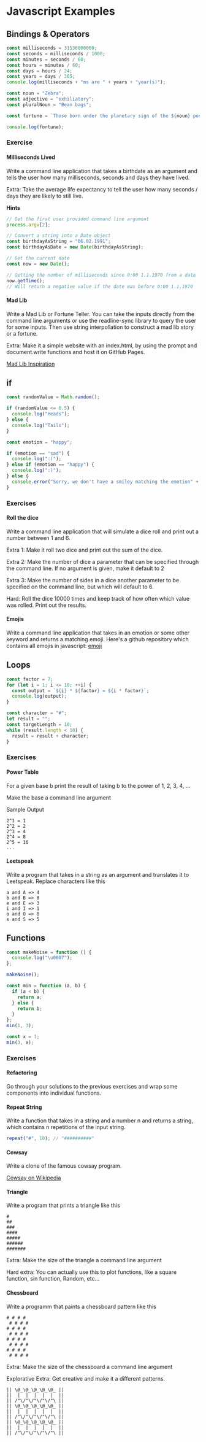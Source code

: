 # Javascript Examples

## Bindings & Operators

```js
const milliseconds = 31536000000;
const seconds = milliseconds / 1000;
const minutes = seconds / 60;
const hours = minutes / 60;
const days = hours / 24;
const years = days / 365;
console.log(milliseconds + "ms are " + years + "year(s)");
```

```js
const noun = "Zebra";
const adjective = "exhiliatory";
const pluralNoun = "Bean bags";

const fortune = `Those born under the planetary sign of the ${noun} possess ${adjective} personalities and are forever searching for new ${pluralNoun} to conquer.`;

console.log(fortune);
```

### Exercise

#### Milliseconds Lived

Write a command line application that takes a birthdate as an argument and tells
the user how many milliseconds, seconds and days they have lived.

Extra: Take the average life expectancy to tell the user how many seconds /
days they are likely to still live.

**Hints**

```js
// Get the first user provided command line argument
process.argv[2];

// Convert a string into a Date object
const birthdayAsString = "06.02.1991";
const birthdayAsDate = new Date(birthdayAsString);

// Get the current date
const now = new Date();

// Getting the number of milliseconds since 0:00 1.1.1970 from a date
now.getTime();
// Will return a negative value if the date was before 0:00 1.1.1970
```

#### Mad Lib

Write a Mad Lib or Fortune Teller. You can take the inputs directly from the
command line arguments or use the readline-sync library to query the user for
some inputs. Then use string interpollation to construct a mad lib story or a
fortune.

Extra: Make it a simple website with an index.html, by using the prompt and
document.write functions and host it on GitHub Pages.

[Mad Lib Inspiration](https://www.madtakes.com/)

## if

```js
const randomValue = Math.random();

if (randomValue <= 0.5) {
  console.log("Heads");
} else {
  console.log("Tails");
}
```

```js
const emotion = "happy";

if (emotion == "sad") {
  console.log(":(");
} else if (emotion == "happy") {
  console.log(":)");
} else {
  console.error("Sorry, we don't have a smiley matching the emotion" + emotion);
}
```

### Exercises

#### Roll the dice

Write a command line application that will simulate a dice roll and print out a
number between 1 and 6.

Extra 1: Make it roll two dice and print out the sum of the dice.

Extra 2: Make the number of dice a parameter that can be specified through the
command line. If no argument is given, make it default to 2

Extra 3: Make the number of sides in a dice another parameter to be specified on
the command line, but which will default to 6.

Hard: Roll the dice 10000 times and keep track of how often which value was
rolled. Print out the results.

#### Emojis

Write a command line application that takes in an emotion or some other keyword and returns
a matching emoji. Here's a github repository which contains all emojis in
javascript: [emoji](https://github.com/theraot/emoji/blob/master/emoji.js)

## Loops

```js
const factor = 7;
for (let i = 1; i <= 10; ++i) {
  const output = `${i} * ${factor} = ${i * factor}`;
  console.log(output);
}
```

```js
const character = "#";
let result = "";
const targetLength = 10;
while (result.length < 10) {
  result = result + character;
}
```

### Exercises

#### Power Table

For a given base b print the result of taking b to the power of 1, 2, 3, 4, ...

Make the base a command line argument

Sample Output

```none
2^1 = 1
2^2 = 2
2^3 = 4
2^4 = 8
2^5 = 16
...
```

#### Leetspeak

Write a program that takes in a string as an argument and translates it to
Leetspeak. Replace characters like this

```none
a and A => 4
b and B => 8
e and E => 3
i and I => 1
o and O => 0
s and S => 5
```

## Functions

```js
const makeNoise = function () {
  console.log("\u0007");
};

makeNoise();
```

```js
const min = function (a, b) {
  if (a < b) {
    return a;
  } else {
    return b;
  }
};
min(1, 3);

const x = 1;
min(3, x);
```

### Exercises

#### Refactoring

Go through your solutions to the previous exercises and wrap some components into individual functions.

#### Repeat String

Write a function that takes in a string and a number n and returns a string, which
contains n repetitions of the input string.

```js
repeat("#", 10); // "##########"
```

#### Cowsay

Write a clone of the famous cowsay program.

[Cowsay on Wikipedia](https://en.wikipedia.org/wiki/Cowsay)

#### Triangle

Write a program that prints a triangle like this

```none
#
##
###
####
#####
######
#######
```

Extra: Make the size of the triangle a command line argument

Hard extra: You can actually use this to plot functions, like a square function, sin
function, Random, etc...

#### Chessboard

Write a programm that paints a chessboard pattern like this

```none
# # # #
 # # # #
# # # #
 # # # #
# # # #
 # # # #
# # # #
 # # # #
```

Extra: Make the size of the chessboard a command line argument

Explorative Extra: Get creative and make it a different patterns.

```none
|| \@_\@_\@_\@_\@_ ||
||  |  |  |  |  |  ||
|| /"\/"\/"\/"\/"\ ||
|| \@_\@_\@_\@_\@_ ||
||  |  |  |  |  |  ||
|| /"\/"\/"\/"\/"\ ||
|| \@_\@_\@_\@_\@_ ||
||  |  |  |  |  |  ||
|| /"\/"\/"\/"\/"\ ||
```
